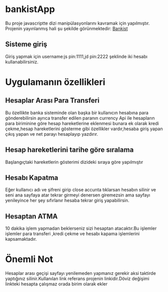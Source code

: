 # bankistApp

Bu proje javascriptte dizi manipülasyonlarını kavramak için yapılmıştır.
Projenin yayınlanmış hali şu şekilde görünmektedir:
[Bankist](https://bankist.netlify.app)

## Sisteme giriş
Giriş yapmak için username:js pin:1111,jd pin:2222 şeklinde iki hesabı kullanabilirsiniz.

# Uygulamanın özellikleri
## Hesaplar Arası Para Transferi 
Bu özellikte banka sisteminde olan başka bir kullanıcın hesabına para gönderebilirsin ayrıca transfer edilen paranın currency Api ile hesapların para biriminine göre hesap hareketlerine eklenmesi  bunara ek olarak kredi çekme,hesap hareketlerini gösterme gibi özellikler vardır,hesaba giriş yapan çıkış yapan ve net parayı hesaplayıp yazdırır.

## Hesap hareketlerini tarihe göre sıralama
Başlangıçtaki hareketlerin gösterimi  dizideki sıraya göre yapılmıştır

## Hesabı Kapatma
Eğer kullanıcı adı ve şifreni girip close accunta tıklarsan hesabın silinir ve seni ana sayfaya atar tekrar girmeyi denersen giremezsin  ama sayfayı yenileyince her şey sıfırlanır hesaba tekrar giriş yapabilirsin.

## Hesaptan ATMA
10 dakika işlem yapmadan beklerseniz sizi hesaptan atacaktır.Bu işlemler işlemler para transferi ,kredi çekme ve hesabı kapama işlemlerini kapsamaktadır.

# Önemli  Not
Hesaplar arası geçişi sayfayı yenilemeden yapmanız gerekir aksi taktirde yaptığınız silinir.Kullanılan link referans projenin linkidir.Döviz değişimi linkteki hesapta çalışmaz orada birim olarak ekler

